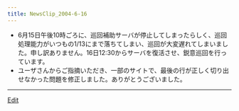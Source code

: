 ```yaml
---
title: NewsClip_2004-6-16
---
```

* 6月15日午後10時ごろに、巡回補助サーバが停止してしまったらしく、巡回処理能力がいつもの1/13にまで落ちてしまい、巡回が大変遅れてしまいました。申し訳ありません。16日12:30からサーバを復活させ、鋭意巡回を行っています。
* ユーザさんからご指摘いただき、一部のサイトで、最後の行が正しく切り出せなかった問題を修正しました。ありがとうございました。
<!--  -->


----
[Edit](https://github.com/vitroid/vitroid.github.io/edit/master/MD/NewsClip_2004-6-16.md)
